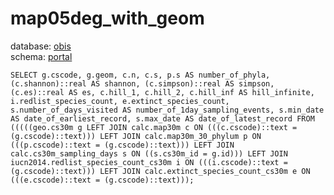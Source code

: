 # map05deg_with_geom
database: [obis](../)  
schema: [portal](portal)  

    SELECT g.cscode, g.geom, c.n, c.s, p.s AS number_of_phyla, (c.shannon)::real AS shannon, (c.simpson)::real AS simpson, (c.es)::real AS es, c.hill_1, c.hill_2, c.hill_inf AS hill_infinite, i.redlist_species_count, e.extinct_species_count, s.number_of_days_visited AS number_of_1day_sampling_events, s.min_date AS date_of_earliest_record, s.max_date AS date_of_latest_record FROM (((((geo.cs30m g LEFT JOIN calc.map30m c ON (((c.cscode)::text = (g.cscode)::text))) LEFT JOIN calc.map30m_30_phylum p ON (((p.cscode)::text = (g.cscode)::text))) LEFT JOIN calc.cs30m_sampling_days s ON ((s.cs30m_id = g.id))) LEFT JOIN iucn2014.redlist_species_count_cs30m i ON (((i.cscode)::text = (g.cscode)::text))) LEFT JOIN calc.extinct_species_count_cs30m e ON (((e.cscode)::text = (g.cscode)::text)));